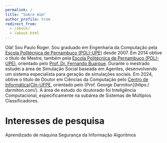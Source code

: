 ```yaml
---
permalink: /
title: "Sobre mim"
author_profile: true
redirect_from: 
  - /about/
  - /about.html
---
```



Olá! Sou Paulo Roger. Sou graduado em Engenharia da Computação pela [Escola Politécnica de Pernambuco (POLI-UPE)](https://poli.br/) desde 2007. Em 2014 obtive o título de Mestre, também pela [Escola Politécnica de Pernambuco (POLI-UPE)](https://poli.br/), orientado pelo [Prof. Dr. Fernando Buarque](https://fbln.me/). Durante o mestrado estudei a área de Simulação Social baseada em Agentes, desenvolvendo um sistema especialista para geração de simulações sociais. Em 2024, obtive o título de Doutor em Ciências da Computação pelo [Centro de Informática(CIn-UFPE](https://portal.cin.ufpe.br/]), orientado pelo [Prof. George Darmiton](https:/ darmiton.com/). A área de estudo do doutorado foi Inteligência Computacional, especificamente na subárea de Sistemas de Múltiplos Classificadores.

Interesses de pesquisa
======
Aprendizado de máquina
Segurança da Informação
Algoritmos